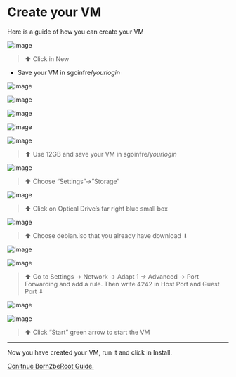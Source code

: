 <h1>Create your VM</h1>

Here is a guide of how you can create your VM

![image](https://user-images.githubusercontent.com/91686183/153647205-f8addf62-8f1d-456c-95b2-e72c19453786.png)
> ⬆ Click in New

  - Save your VM in sgoinfre/<i>yourlogin</i>

![image](https://user-images.githubusercontent.com/91686183/153647486-17e4b3b9-8718-46a6-a3b3-ad3b29ae4570.png)

![image](https://user-images.githubusercontent.com/91686183/153647493-70ea1a15-fa22-43d6-b709-19958d58dbed.png)

![image](https://user-images.githubusercontent.com/91686183/153647509-ab8fc934-7c3a-4852-802b-18bddc1493cb.png)

![image](https://user-images.githubusercontent.com/91686183/153647539-dd2835bf-8905-4caf-8956-1af3c56eb68a.png)

![image](https://user-images.githubusercontent.com/91686183/153647568-1b152859-17c1-43eb-ad32-1ce8c67bdd48.png)
> ⬆ Use 12GB and save your VM in sgoinfre/<i>yourlogin</i>

![image](https://user-images.githubusercontent.com/91686183/153647799-65895c8a-5ed3-4bd3-9884-dc8b04f4d004.png)
> ⬆ Choose “Settings”->”Storage”

![image](https://user-images.githubusercontent.com/91686183/153647850-53a5f394-1486-4edc-bc44-86b5eb35ee7c.png)
> ⬆ Click on Optical Drive’s far right blue small box

![image](https://user-images.githubusercontent.com/91686183/153647937-a561e8a6-63f8-4339-bb1e-29f8bd372cce.png)
> ⬆ Choose debian.iso that you already have download ⬇

![image](https://user-images.githubusercontent.com/91686183/153648075-cc20e418-dd98-4d14-9d23-04a472a3c8dd.png)

![image](https://user-images.githubusercontent.com/91686183/153656379-58ac08a6-f281-4367-b587-4d7d1917710d.png)
> ⬆ Go to Settings -> Network -> Adapt 1 -> Advanced -> Port Forwarding and add a rule. Then write 4242 in Host Port and Guest Port ⬇

![image](https://user-images.githubusercontent.com/91686183/153656530-99fa51f8-d28e-483d-9878-613cb430f5f8.png)

![image](https://user-images.githubusercontent.com/91686183/153648119-11696ed5-1dfd-492d-9b56-a012931134a5.png)
> ⬆ Click “Start” green arrow to start the VM

<hr>
Now you have created your VM, run it and click in Install.

<a href="https://github.com/rafaelcoias/42_Born2beRoot/blob/main/GUIDE/README.md">Conitnue Born2beRoot Guide.</a>
